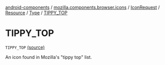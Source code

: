[android-components](../../../../index.md) / [mozilla.components.browser.icons](../../../index.md) / [IconRequest](../../index.md) / [Resource](../index.md) / [Type](index.md) / [TIPPY_TOP](./-t-i-p-p-y_-t-o-p.md)

# TIPPY_TOP

`TIPPY_TOP` [(source)](https://github.com/mozilla-mobile/android-components/blob/master/components/browser/icons/src/main/java/mozilla/components/browser/icons/IconRequest.kt#L121)

An icon found in Mozilla's "tippy top" list.

